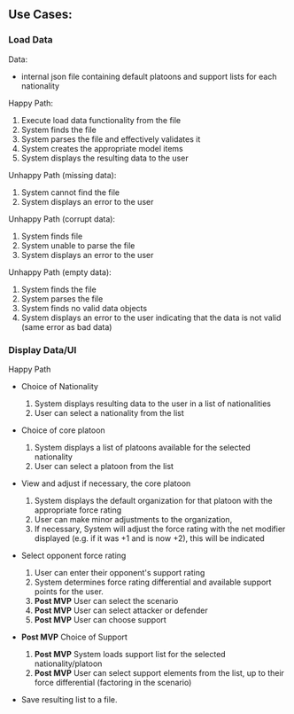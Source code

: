 ## Use Cases:

### Load Data

Data:
- internal json file containing default platoons and support lists for each nationality

Happy Path:
1. Execute load data functionality from the file
2. System finds the file 
3. System parses the file and effectively validates it
4. System creates the appropriate model items
5. System displays the resulting data to the user

Unhappy Path (missing data):
1. System cannot find the file
2. System displays an error to the user

Unhappy Path (corrupt data):
1. System finds file
2. System unable to parse the file
3. System displays an error to the user

Unhappy Path (empty data):
1. System finds the file
2. System parses the file
3. System finds no valid data objects
4. System displays an error to the user indicating that the data is not valid (same error as bad data)

### Display Data/UI

Happy Path
- Choice of Nationality
  1. System displays resulting data to the user in a list of nationalities
  2. User can select a nationality from the list

- Choice of core platoon
  1. System displays a list of platoons available for the selected nationality
  2. User can select a platoon from the list

- View and adjust if necessary, the core platoon
  1. System displays the default organization for that platoon with the appropriate force rating
  2. User can make minor adjustments to the organization, 
  3. If necessary, System will adjust the force rating with the net modifier displayed (e.g. if it was +1 and is now +2), this will be indicated
  
- Select opponent force rating
  1. User can enter their opponent's support rating
  2. System determines force rating differential and available support points for the user.
  3. **Post MVP** User can select the scenario
  4. **Post MVP** User can select attacker or defender
  5. **Post MVP** User can choose support
  
- **Post MVP** Choice of Support
  1. **Post MVP** System loads support list for the selected nationality/platoon
  2. **Post MVP** User can select support elements from the list, up to their force differential (factoring in the scenario)

- Save resulting list to a file.


